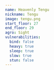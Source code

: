 ```yaml
---
name: Heavenly Tengu
nickname: Tengu
image: tengu.png
start_floor: 27
end_floor: 29
agro: Sight
vulnerabilities:
  bind: false
  heavy: true
  sleep: true
  slow: true
  stun: false
---
```

